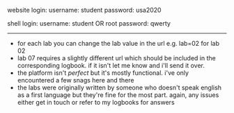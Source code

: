 website login:
username:   student
password:   usa2020

shell login:
username:   student OR root
password:   qwerty

---

- for each lab you can change the lab value in the url e.g. lab=02 for lab 02
- lab 07 requires a slightly different url which should be included in the corresponding logbook. if it isn't let me know and i'll send it over.
- the platform isn't _perfect_ but it's mostly functional. i've only encountered a few snags here and there
- the labs were originally written by someone who doesn't speak english as a first language but they're fine for the most part. again, any issues either get in touch or refer to my logbooks for answers
